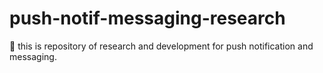 # push-notif-messaging-research
:cheese: this is repository of research and development for push notification and messaging.
